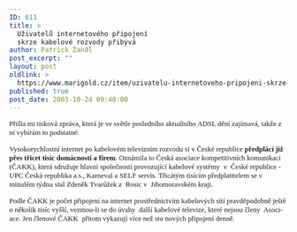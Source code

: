 ```yaml
---
ID: 611
title: >
  Uživatelů internetového připojení
  skrze kabelové rozvody přibývá
author: Patrick Zandl
post_excerpt: ""
layout: post
oldlink: >
  https://www.marigold.cz/item/uzivatelu-internetoveho-pripojeni-skrze-kabelove-rozvody-pribyva
published: true
post_date: 2003-10-24 09:40:00
---
```

<p>
<FONT face="Arial CE" size=2>Přišla mi tisková zpráva, která je ve světle posledního aktuálního ADSL dění zajímavá, takže z ní vybírám to podstatné:</FONT></p>

<p>
<FONT face="Arial CE" size=2>Vysokorychlostní internet po kabelovém televizním rozvodu si v České republice <STRONG>předplácí již přes třicet tisíc domácností a firem</STRONG>. Oznámila to Česká asociace kompetitivních komunikací (ČAKK), která sdružuje hlavní společnosti provozující kabelové systémy&#160; v&#160; České republice - UPC Česká republika a.s., Karneval a SELF servis. Třicátým tisícím předplatitelem se v minulém týdnu stal Zdeněk Tvarůžek z&#160; Rosic v&#160; Jihomoravském kraji.</FONT> </p>

<p>
<SPAN lang=cs><FONT face="Arial CE" size=2>Podle ČAKK je počet připojení na internet prostřednictvím kabelových sítí pravděpodobně ještě o několik tisíc vyšší, vezmou-li se do úvahy&#160; další kabelové televize, které nejsou členy&#160; Asociace. Jen členové ČAKK&#160; přitom vykazují více než sto nových připojení denně.</FONT></SPAN></p>
